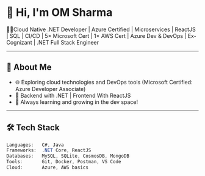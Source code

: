 # 👋 Hi, I'm OM Sharma

👨‍💻Cloud Native .NET Developer | Azure Certified | Microservices | ReactJS | SQL | CI/CD | 5× Microsoft Cert | 1× AWS Cert | Azure Dev & DevOps | Ex-Cognizant | .NET Full Stack Engineer

---

## 🚀 About Me


- 🌐 Exploring cloud technologies and DevOps tools (Microsoft Certified: Azure Developer Associate)
- 📱 Backend with .NET | Frontend With ReactJS
- 🧠 Always learning and growing in the dev space!

---

## 🛠️ Tech Stack

```java
Languages:   C#, Java
Frameworks:  .NET Core, ReactJS
Databases:   MySQL, SQLite, CosmosDB, MongoDB
Tools:       Git, Docker, Postman, VS Code
Cloud:       Azure, AWS basics
